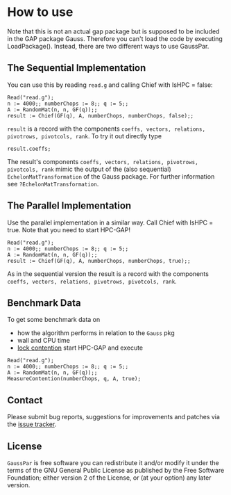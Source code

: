 # How to use

Note that this is not an actual gap package but is supposed to be included in the GAP package Gauss. Therefore you can't load the code by executing LoadPackage(). Instead, there are two different ways to use GaussPar.

## The Sequential Implementation

You can use this by reading `read.g` and calling Chief with IsHPC = false:
```
Read("read.g");
n := 4000;; numberChops := 8;; q := 5;;
A := RandomMat(n, n, GF(q));;
result := Chief(GF(q), A, numberChops, numberChops, false);;
```

`result` is a record with the components `coeffs, vectors, relations, pivotrows, pivotcols, rank`. To try it out directly type
```
result.coeffs;
```
The result's components `coeffs, vectors, relations, pivotrows, pivotcols, rank` mimic the output of the (also sequential) `EchelonMatTransformation` of the Gauss package.
For further information see `?EchelonMatTransformation`.

## The Parallel Implementation

Use the parallel implementation in a similar way. Call Chief with IsHPC = true.
Note that you need to start HPC-GAP!
```
Read("read.g");
n := 4000;; numberChops := 8;; q := 5;;
A := RandomMat(n, n, GF(q));;
result := Chief(GF(q), A, numberChops, numberChops, true);;
```

As in the sequential version the result is a record with the components `coeffs, vectors, relations, pivotrows, pivotcols, rank`.

## Benchmark Data

To get some benchmark data on
- how the algorithm performs in relation to the `Gauss` pkg
- wall and CPU time
- [lock contention](https://en.wikipedia.org/wiki/Lock_%28computer_science%29#Granularity)
start HPC-GAP and execute
```
Read("read.g");
n := 4000;; numberChops := 8;; q := 5;;
A := RandomMat(n, n, GF(q));;
MeasureContention(numberChops, q, A, true);
```

## Contact

Please submit bug reports, suggestions for improvements and patches via
the [issue tracker](https://github.com/lbfm-rwth/GaussPar/issues).

## License

`GaussPar` is free software you can redistribute it and/or modify it
under the terms of the GNU General Public License as published by the Free
Software Foundation; either version 2 of the License, or (at your option) any
later version.
